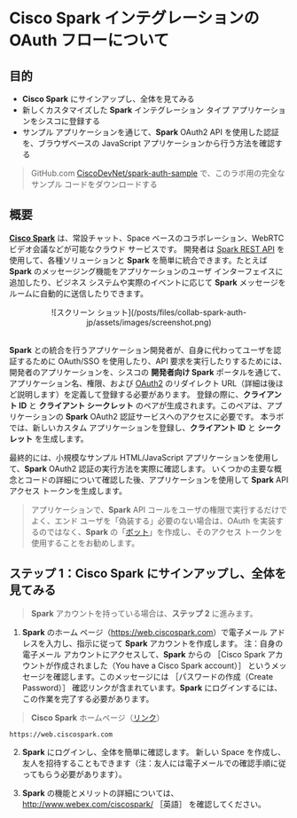 # Cisco Spark インテグレーションの OAuth フローについて

## 目的

- **Cisco Spark** にサインアップし、全体を見てみる
- 新しくカスタマイズした **Spark** インテグレーション タイプ アプリケーションをシスコに登録する
- サンプル アプリケーションを通じて、**Spark** OAuth2 API を使用した認証を、ブラウザベースの JavaScript アプリケーションから行う方法を確認する

> GitHub.com <a href="https://github.com/CiscoDevNet/spark-auth-sample" target="\_blank">CiscoDevNet/spark-auth-sample</a> で、このラボ用の完全なサンプル コードをダウンロードする

## 概要

**<a href="http://www.webex.com/ciscospark/" target="\_blank">Cisco Spark</a>** は、常設チャット、Space ベースのコラボレーション、WebRTC ビデオ会議などが可能なクラウド サービスです。  開発者は <a href="https://developer.ciscospark.com/getting-started.html" target="\_blank">Spark REST API</a> を使用して、各種ソリューションと **Spark** を簡単に統合できます。たとえば **Spark** のメッセージング機能をアプリケーションのユーザ インターフェイスに追加したり、ビジネス システムや実際のイベントに応じて **Spark** メッセージをルームに自動的に送信したりできます。

<div align="center">![スクリーン ショット](/posts/files/collab-spark-auth-jp/assets/images/screenshot.png)</div>
<br>

**Spark** との統合を行うアプリケーション開発者が、自身に代わってユーザを認証するために OAuth/SSO を使用したり、API 要求を実行したりするためには、開発者のアプリケーションを、シスコの **開発者向け Spark** ポータルを通じて、アプリケーション名、権限、および [OAuth2](http://tools.ietf.org/html/rfc6749) のリダイレクト URL（詳細は後ほど説明します）を定義して登録する必要があります。  登録の際に、**クライアント ID** と **クライアント シークレット** のペアが生成されます。このペアは、アプリケーションの **Spark** OAuth2 認証サービスへのアクセスに必要です。  本ラボでは、新しいカスタム アプリケーションを登録し、**クライアント ID** と **シークレット** を生成します。

最終的には、小規模なサンプル HTML/JavaScript アプリケーションを使用して、**Spark** OAuth2 認証の実行方法を実際に確認します。  いくつかの主要な概念とコードの詳細について確認した後、アプリケーションを使用して **Spark** API アクセス トークンを生成します。

> アプリケーションで、**Spark** API コールをユーザの権限で実行するだけでよく、エンド ユーザを「偽装する」必要のない場合は、OAuth を実装するのではなく、**Spark** の「<a href="https://developer.ciscospark.com/bots.html" target="\_blank">ボット</a>」を作成し、そのアクセス トークンを使用することをお勧めします。

## ステップ 1：**Cisco Spark** にサインアップし、全体を見てみる

> **Spark** アカウントを持っている場合は、**ステップ 2** に進みます。

1. **Spark** のホーム ページ（<a href="https://web.ciscospark.com" target="\_blank">https://web.ciscospark.com</a>）で電子メール アドレスを入力し、指示に従って **Spark** アカウントを作成します。  注：自身の電子メール アカウントにアクセスして、**Spark** からの ［Cisco Spark アカウントが作成されました（You have a Cisco Spark account）］ というメッセージを確認します。このメッセージには ［パスワードの作成（Create Password）］ 確認リンクが含まれています。**Spark** にログインするには、この作業を完了する必要があります。
> **Cisco Spark** ホームページ（<a href="https://web.ciscospark.com" target="\_blank">リンク</a>）
```
https://web.ciscospark.com
```
2. **Spark** にログインし、全体を簡単に確認します。  新しい Space を作成し、友人を招待することもできます（注：友人には電子メールでの確認手順に従ってもらう必要があります）。

3. **Spark** の機能とメリットの詳細については、<a href="http://www.webex.com/ciscospark/" target="\_blank">http://www.webex.com/ciscospark/</a> ［英語］ を確認してください。
